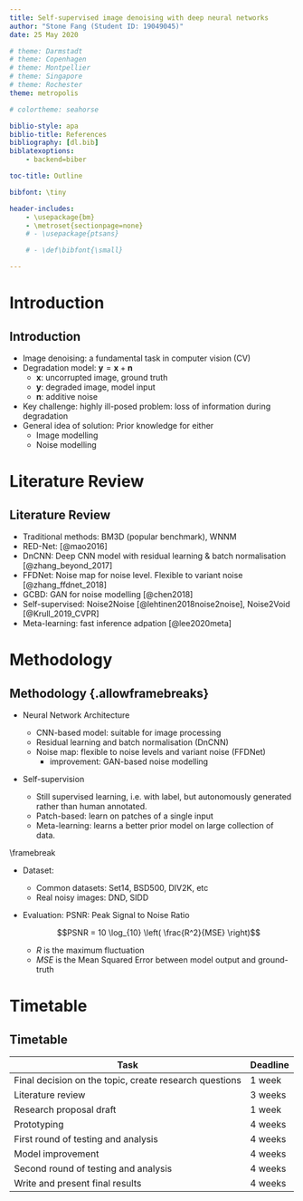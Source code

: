 ```yaml
---
title: Self-supervised image denoising with deep neural networks
author: "Stone Fang (Student ID: 19049045)" 
date: 25 May 2020

# theme: Darmstadt
# theme: Copenhagen
# theme: Montpellier
# theme: Singapore
# theme: Rochester
theme: metropolis

# colortheme: seahorse

biblio-style: apa
biblio-title: References
bibliography: [dl.bib]
biblatexoptions:
    - backend=biber

toc-title: Outline

bibfont: \tiny

header-includes:
    - \usepackage{bm}
    - \metroset{sectionpage=none}
    # - \usepackage{ptsans}

    # - \def\bibfont{\small}

---
```


# Introduction

## Introduction

- Image denoising: a fundamental task in computer vision (CV)
- Degradation model: $\bm{y} = \bm{x} + \bm{n}$ 
  + $\bm{x}$: uncorrupted image, ground truth
  + $\bm{y}$: degraded image, model input
  + $\bm{n}$: additive noise
- Key challenge: highly ill-posed problem: loss of information during degradation
- General idea of solution: Prior knowledge for either
  + Image modelling
  + Noise modelling
  

# Literature Review

## Literature Review

- Traditional methods: BM3D (popular benchmark), WNNM
- RED-Net: [@mao2016]
- DnCNN: Deep CNN model with residual learning & batch normalisation [@zhang_beyond_2017]
- FFDNet: Noise map for noise level. Flexible to variant noise [@zhang_ffdnet_2018]
- GCBD: GAN for noise modelling [@chen2018]
- Self-supervised: Noise2Noise [@lehtinen2018noise2noise], Noise2Void [@Krull_2019_CVPR]
- Meta-learning: fast inference adpation [@lee2020meta] 

# Methodology 

## Methodology {.allowframebreaks}

- Neural Network Architecture
  - CNN-based model: suitable for image processing
  - Residual learning and batch normalisation (DnCNN)
  - Noise map: flexible to noise levels and variant noise (FFDNet)
    - improvement: GAN-based noise modelling

- Self-supervision
  - Still supervised learning, i.e. with label, but autonomously generated 
    rather than human annotated.
  - Patch-based: learn on patches of a single input
  - Meta-learning: learns a better prior model on large collection of data.

<!-- # Methodology: Dataset & Evaluation -->
\framebreak

- Dataset:
  - Common datasets: Set14, BSD500, DIV2K, etc
  - Real noisy images: DND, SIDD

- Evaluation: PSNR: Peak Signal to Noise Ratio
    
    $$PSNR = 10 \log_{10} \left( \frac{R^2}{MSE} \right)$$

  + $R$ is the maximum fluctuation
  + $MSE$ is the Mean Squared Error between model output and ground-truth

# Timetable

## Timetable

  Task                                                     | Deadline
 ----------------------------------------------------------|-----------
  Final decision on the topic, create research questions   | 1 week
  Literature review	                                       | 3 weeks
  Research proposal draft                                  | 1 week
  Prototyping                                              | 4 weeks
  First round of testing and analysis                      | 4 weeks
  Model improvement                                        | 4 weeks
  Second round of testing and analysis                     | 4 weeks
  Write and present final results                          | 4 weeks

